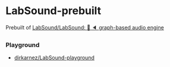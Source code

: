 LabSound-prebuilt
=================
Prebuilt of [LabSound/LabSound:  :microscope: :speaker: graph-based audio engine](https://github.com/LabSound/LabSound)

### Playground
- [dirkarnez/LabSound-playground](https://github.com/dirkarnez/LabSound-playground)
